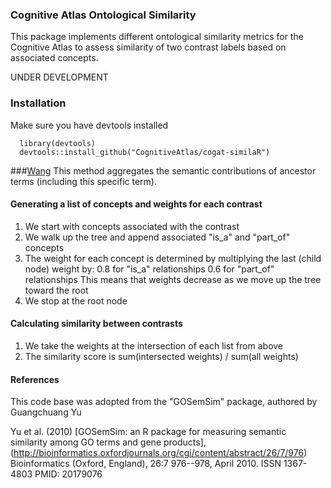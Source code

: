 ### Cognitive Atlas Ontological Similarity

This package implements different ontological similarity metrics for the Cognitive Atlas to assess similarity of two contrast labels based on associated concepts.

UNDER DEVELOPMENT

### Installation

Make sure you have devtools installed

      library(devtools)
      devtools::install_github("CognitiveAtlas/cogat-similaR")

###[Wang](http://bioinformatics.oxfordjournals.org/content/23/10/1274.full)
This method aggregates the semantic contributions of ancestor terms (including this specific term).

#### Generating a list of concepts and weights for each contrast
 1. We start with concepts associated with the contrast
 2. We walk up the tree and append associated "is_a" and "part_of" concepts
 3. The weight for each concept is determined by multiplying the last (child node) weight by:
       0.8 for "is_a" relationships
       0.6 for "part_of" relationships
       This means that weights decrease as we move up the tree toward the root
 3. We stop at the root node

#### Calculating similarity between contrasts
 1. We take the weights at the intersection of each list from above
 2. The similarity score is sum(intersected weights) / sum(all weights)


#### References
This code base was adopted from the "GOSemSim" package, authored by Guangchuang Yu 

Yu et al. (2010) [GOSemSim: an R package for measuring semantic similarity among GO terms and gene products],(http://bioinformatics.oxfordjournals.org/cgi/content/abstract/26/7/976) Bioinformatics (Oxford, England), 26:7 976--978, April 2010. ISSN 1367-4803 PMID: 20179076
